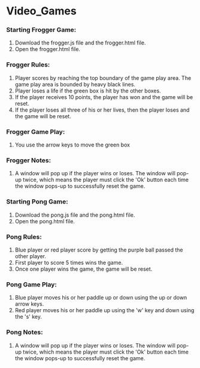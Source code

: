# Video_Games

### Starting Frogger Game:
 1) Download the frogger.js file and the frogger.html file.
 2) Open the frogger.html file. 
### Frogger Rules:
 1) Player scores by reaching the top boundary of the game play area. The game play area is bounded by heavy black lines. 
 2) Player loses a life if the green box is hit by the other boxes.
 3) If the player receives 10 points, the player has won and the game will be reset.
 4) If the player loses all three of his or her lives, then the player loses and the game will be reset. 
### Frogger Game Play:
  1) You use the arrow keys to move the green box
### Frogger Notes:
 1) A window will pop up if the player wins or loses. The window will pop-up twice, which means the player must click the 'Ok'
button each time the window pops-up to successfully reset the game.


### Starting Pong Game:
 1) Download the pong.js file and the pong.html file.
 2) Open the pong.html file. 
### Pong Rules:
  1) Blue player or red player score by getting the purple ball passed the other player. 
  2) First player to score 5 times wins the game.
  3) Once one player wins the game, the game will be reset.
### Pong Game Play:
  1) Blue player moves his or her paddle up or down using the up or down arrow keys.
  2) Red player moves his or her paddle up using the 'w' key and down using the 's' key.
### Pong Notes:
 1) A window will pop up if the player wins or loses. The window will pop-up twice, which means the player must click the 'Ok'
button each time the window pops-up to successfully reset the game.
